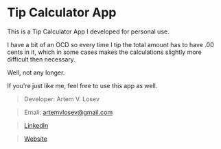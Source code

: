 Tip Calculator App
==================

This is a Tip Calculator App I developed for personal use.

I have a bit of an OCD so every time I tip the total amount has to have .00 cents in it, which in some cases makes the calculations slightly more difficult then necessary. 

Well, not any longer. 

If you're just like me, feel free to use this app as well. 

>Developer: Artem V. Losev

>Email: artemvlosev@gmail.com

>[LinkedIn](https://linkedin.com/in/artemlosev)

>[Website](http://artemlosev.com)